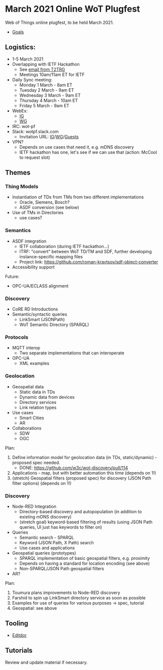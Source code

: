 # March 2021 Online WoT Plugfest
Web of Things online plugfest, to be held March 2021.
* [Goals](goals/README.md)

## Logistics:
* 1-5 March 2021
* Overlapping with IETF Hackathon
    - See [email from T2TRG](https://lists.w3.org/Archives/Member/member-wot-wg/2021Feb/0013.html)
    - Meetings 10am/11am ET for IETF 
* Daily Sync meeting: 
    - Monday 1 March - 8am ET 
    - Tuesday 2 March - 9am ET
    - Wednesday 3 March - 9am ET
    - Thursday 4 March - 10am ET
    - Friday 5 March - 9am ET
* WebEx: 
    - [IG](https://lists.w3.org/Archives/Member/member-wot-ig/2021Feb/0010.html)
    - [WG](https://lists.w3.org/Archives/Member/member-wot-wg/2021Feb/0010.html)
* IRC: wot-pf
* Slack: wotpf.slack.com
    - Invitation URL: [IG](https://lists.w3.org/Archives/Member/member-wot-ig/2021Feb/0013.html)/[WG](https://lists.w3.org/Archives/Member/member-wot-wg/2021Feb/0013.html)/[Guests](https://lists.w3.org/Archives/Member/member-wot-guests/2021Feb/0004.html)
* VPN?
    - Depends on use cases that need it, e.g. mDNS discovery
    - IETF hackathon has one, let's see if we can use that (action: McCool to request slot)

## Themes
### Thing Models
* Instantiation of TDs from TMs from two different implementations
    - Oracle, Siemens, Bosch?
    - ASDF conversion (see below)
* Use of TMs in Directories 
    - use cases?

### Semantics
* ASDF integration
   - IETF collaboration (during IETF hackathon...)
   - ITRF: "convert" between WoT TD/TM and SDF, further developing instance-specific mapping files
   - Project link: https://github.com/roman-kravtsov/sdf-object-converter
* Accessibility support

Future:
* OPC-UA/ECLASS alignment

### Discovery
* CoRE RD Introductions
* Semantic/syntactic queries
    - LinkSmart (JSONPath)
    - WoT Semantic Directory (SPARQL)

### Protocols
* MQTT interop
    - Two separate implementations that can interoperate
* OPC-UA
    - XML examples

### Geolocation
* Geospatial data 
   - Static data in TDs
   - Dynamic data from devices
   - Directory services
   - Link relation types
* Use cases
   - Smart Cities
   - AR
* Collaborations
   - SDW
   - OGC
   
Plan:
1. Define information model for geolocation data (in TDs, static/dynamic) - proposed spec needed.
     - DONE: https://github.com/w3c/wot-discovery/pull/114
2. Applications - map, but with better automation this time (depends on 1!)
4. (stretch) Geospatial filters (proposed spec) for discovery (JSON Path filter options) (depends on 1!)
   
### Discovery
* Node-RED Integration
    - Directory-based discovery and autopopulation (in addition to existing mDNS discovery)
    - (stretch goal) keyword-based filtering of results (using JSON Path queries, UI just has keywords to filter on)
* Queries
    - Semantic search - SPARQL
    - Keyword (JSON Path, X Path) search
    - Use cases and applications
* Geospatial queries (prototypes)
    - SPARQL implementation of basic geospatial filters, e.g. proximity
    - Depends on having a standard for location encoding (see above)
    - Non-SPARQL/JSON Path geospatial filters
* AR?
    
Plan:
1. Toumura plans improvements to Node-RED discovery
2. Farshid to spin up LinkSmart directory service as soon as possible
3. Examples for use of queries for various purposes -> spec, tutorial
4. Geospatial: see above

## Tooling
- [Editdor](https://github.com/eclipse/editdor)
     
## Tutorials
Review and update material if necessary.
